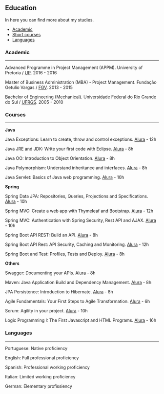 ## Education

In here you can find more about my studies.

- [Academic](https://github.com/francislopes/education/blob/main/README.md#academic)
- [Short courses](https://github.com/francislopes/education/blob/main/README.md#courses)
- [Languages](https://github.com/francislopes/education/blob/main/README.md#languages)



### Academic
---

Advanced Programme in Project Management (APPM). University of Pretoria / [UP](https://www.up.ac.za). 2016 - 2016

Master of Business Administration (MBA) - Project Management. Fundação Getulio Vargas / [FGV](https://portal.fgv.br). 2013 - 2015

Bachelor of Engineering (Mechanical). Universidade Federal do Rio Grande do Sul / [UFRGS](http://www.ufrgs.br/ufrgs/inicial). 2005 - 2010


### Courses 
---

**Java**

Java Exceptions: Learn to create, throw and control exceptions. [Alura](https://www.alura.com.br) - 12h

Java JRE and JDK: Write your first code with Eclipse. [Alura](https://www.alura.com.br) - 8h

Java OO: Introduction to Object Orientation. [Alura](https://www.alura.com.br) - 8h

Java Polymorphism: Understand inheritance and interfaces. [Alura](https://www.alura.com.br) - 8h

Java Servlet: Basics of Java web programming. [Alura](https://www.alura.com.br) - 10h


**Spring**

Spring Data JPA: Repositories, Queries, Projections and Specifications. [Alura](https://www.alura.com.br) - 10h

Spring MVC: Create a web app with Thymeleaf and Bootstrap. [Alura](https://www.alura.com.br) - 12h

Spring MVC: Authentication with Spring Security, Rest API and AJAX. [Alura](https://www.alura.com.br) - 10h

Spring Boot API REST: Build an API. [Alura](https://www.alura.com.br) - 8h

Spring Boot API Rest: API Security, Caching and Monitoring. [Alura](https://www.alura.com.br) - 12h

Spring Boot and Test: Profiles, Tests and Deploy. [Alura](https://www.alura.com.br) - 8h


**Others**

Swagger: Documenting your APIs. [Alura](https://www.alura.com.br) - 8h

Maven: Java Application Build and Dependency Management. [Alura](https://www.alura.com.br) - 8h

JPA Persistence: Introduction to Hibernate. [Alura](https://www.alura.com.br) - 8h

Agile Fundamentals: Your First Steps to Agile Transformation. [Alura](https://www.alura.com.br) - 6h

Scrum: Agility in your project. [Alura](https://www.alura.com.br) - 10h

Logic Programming I: The First Javascript and HTML Programs. [Alura](https://www.alura.com.br) - 16h





### Languages
---

Portuguese: Native proficiency

English: Full professional proficiency

Spanish: Professional working proficiency

Italian: Limited working proficiency

German: Elementary profissiency
